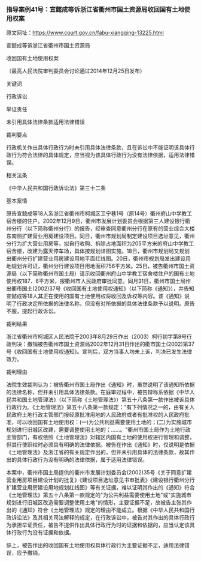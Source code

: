 ### 指导案例41号：宣懿成等诉浙江省衢州市国土资源局收回国有土地使用权案
原文网址：https://www.court.gov.cn/fabu-xiangqing-13225.html

宣懿成等诉浙江省衢州市国土资源局

收回国有土地使用权案

（最高人民法院审判委员会讨论通过2014年12月25日发布）

关键词

行政诉讼

举证责任

未引用具体法律条款适用法律错误

裁判要点

行政机关作出具体行政行为时未引用具体法律条款，且在诉讼中不能证明该具体行政行为符合法律的具体规定，应当视为该具体行政行为没有法律依据，适用法律错误。

相关法条

《中华人民共和国行政诉讼法》第三十二条

基本案情

原告宣懿成等18人系浙江省衢州市柯城区卫宁巷1号（原14号）衢州府山中学教工宿舍楼的住户。2002年12月9日，衢州市发展计划委员会根据第三人建设银行衢州分行（以下简称衢州分行）的报告，经审查同意衢州分行在原有的营业综合大楼东南侧扩建营业用房建设项目。同日，衢州市规划局制定建设项目选址意见，衢州分行为扩大营业用房等，拟自行收购、拆除占地面积为205平方米的府山中学教工宿舍楼，改建为露天停车场，具体按规划详图实施。18日，衢州市规划局又规划出衢州分行扩建营业用房建设用地平面红线图。20日，衢州市规划局发出建设用地规划许可证，衢州分行建设项目用地面积756平方米。25日，被告衢州市国土资源局（以下简称衢州市国土局）请示收回衢州府山中学教工宿舍楼住户的国有土地使用权187．6平方米，报衢州市人民政府审批同意。同月31日，衢州市国土局作出衢市国土(2002)37号《收回国有土地使用权通知》（以下简称《通知》），并告知宣懿成等18人其正在使用的国有土地使用权将收回及诉权等内容。该《通知》说明了行政决定所依据的法律名称，但没有对所依据的具体法律条款予以说明。原告不服，提起行政诉讼。

裁判结果

浙江省衢州市柯城区人民法院于2003年8月29日作出（2003）柯行初字第8号行政判决：撤销被告衢州市国土资源局2002年12月31日作出的衢市国土(2002)第37号《收回国有土地使用权通知》。宣判后，双方当事人均未上诉，判决已发生法律效力。

裁判理由

法院生效裁判认为：被告衢州市国土局作出《通知》时，虽然说明了该通知所依据的法律名称，但并未引用具体法律条款。在庭审过程中，被告辩称系依据《中华人民共和国土地管理法》（以下简称《土地管理法》）第五十八条第一款作出被诉具体行政行为。《土地管理法》第五十八条第一款规定："有下列情况之一的，由有关人民政府土地行政主管部门报经原批准用地的人民政府或者有批准权的人民政府批准，可以收回国有土地使用权：(一)为公共利益需要使用土地的；(二)为实施城市规划进行旧城区改建，需要调整使用土地的；......。"衢州市国土局作为土地行政主管部门，有权依照《土地管理法》对辖区内国有土地的使用权进行管理和调整，但其行使职权时必须具有明确的法律依据。被告在作出《通知》时，仅说明是依据《土地管理法》及浙江省的有关规定作出的，但并未引用具体的法律条款，故其作出的具体行政行为没有明确的法律依据，属于适用法律错误。

本案中，衢州市国土局提供的衢州市发展计划委员会(2002)35号《关于同意扩建营业用房项目建设计划的批复》《建设项目选址意见书审批表》《建设银行衢州分行扩建营业用房建设用地规划红线图》等有关证据，难以证明其作出的《通知》符合《土地管理法》第五十八条第一款规定的"为公共利益需要使用土地"或"实施城市规划进行旧城区改造需要调整使用土地"的情形，主要证据不足，故被告主张其作出的《通知》符合《土地管理法》规定的理由不能成立。根据《中华人民共和国行政诉讼法》及其相关司法解释的规定，在行政诉讼中，被告对其作出的具体行政行为承担举证责任，被告不提供作出具体行政行为时的证据和依据的，应当认定该具体行政行为没有证据和依据。

综上，被告作出的收回国有土地使用权具体行政行为主要证据不足，适用法律错误，应予撤销。
